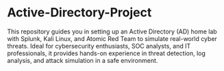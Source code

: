 # Active-Directory-Project
This repository guides you in setting up an Active Directory (AD) home lab with Splunk, Kali Linux, and Atomic Red Team to simulate real-world cyber threats. Ideal for cybersecurity enthusiasts, SOC analysts, and IT professionals, it provides hands-on experience in threat detection, log analysis, and attack simulation in a safe environment.
